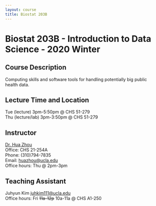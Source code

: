 ```yaml
---
layout: course
title: Biostat 203B
---
```


# Biostat 203B - Introduction to Data Science - 2020 Winter

## Course Description

Computing skills and software tools for handling potentially big public health data.

## Lecture Time and Location

Tue (lecture) 3pm-5:50pm @ CHS 51-279   
Thu (lecture/lab) 3pm-3:50pm @ CHS 51-279   

## Instructor

[Dr. Hua Zhou](http://hua-zhou.github.io/)  
Office: CHS 21-254A  
Phone: (310)794-7835  
Email: <huazhou@ucla.edu>  
Office hours: Thu @ 2pm-3pm

## Teaching Assistant

Juhyun Kim <juhkim111@ucla.edu>  
Office hours: Fri ~~11a-12p~~ 10a-11a @ CHS A1-250
